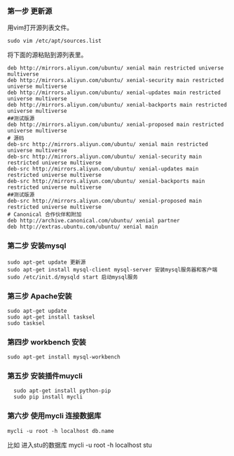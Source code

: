 ###  第一步   更新源
用vim打开源列表文件。
````
sudo vim /etc/apt/sources.list
````
将下面的源粘贴到源列表里。
```
deb http://mirrors.aliyun.com/ubuntu/ xenial main restricted universe multiverse
deb http://mirrors.aliyun.com/ubuntu/ xenial-security main restricted universe multiverse
deb http://mirrors.aliyun.com/ubuntu/ xenial-updates main restricted universe multiverse
deb http://mirrors.aliyun.com/ubuntu/ xenial-backports main restricted universe multiverse
##测试版源
deb http://mirrors.aliyun.com/ubuntu/ xenial-proposed main restricted universe multiverse
# 源码
deb-src http://mirrors.aliyun.com/ubuntu/ xenial main restricted universe multiverse
deb-src http://mirrors.aliyun.com/ubuntu/ xenial-security main restricted universe multiverse
deb-src http://mirrors.aliyun.com/ubuntu/ xenial-updates main restricted universe multiverse
deb-src http://mirrors.aliyun.com/ubuntu/ xenial-backports main restricted universe multiverse
##测试版源
deb-src http://mirrors.aliyun.com/ubuntu/ xenial-proposed main restricted universe multiverse
# Canonical 合作伙伴和附加
deb http://archive.canonical.com/ubuntu/ xenial partner
deb http://extras.ubuntu.com/ubuntu/ xenial main
```

###  第二步   安装mysql
```
sudo apt-get update 更新源
sudo apt-get install mysql-client mysql-server 安装mysql服务器和客户端
sudo /etc/init.d/mysqld start 启动mysql服务
```

###  第三步 Apache安装
```
sudo apt-get update
sudo apt-get install tasksel
sudo tasksel
```

### 第四步 workbench 安装
```
sudo apt-get install mysql-workbench
```

### 第五步 安装插件muycli
```
  sudo apt-get install python-pip
  sudo pip install mycli
 ```
### 第六步 使用mycli 连接数据库
```
mycli -u root -h localhost db.name
```
比如 进入stu的数据库
mycli -u root -h localhost stu

